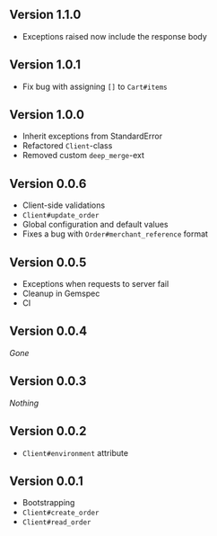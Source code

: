 ## Version 1.1.0

* Exceptions raised now include the response body

## Version 1.0.1

* Fix bug with assigning `[]` to `Cart#items`

## Version 1.0.0

* Inherit exceptions from StandardError
* Refactored `Client`-class
* Removed custom `deep_merge`-ext

## Version 0.0.6

* Client-side validations
* `Client#update_order`
* Global configuration and default values
* Fixes a bug with `Order#merchant_reference` format

## Version 0.0.5

* Exceptions when requests to server fail
* Cleanup in Gemspec
* CI

## Version 0.0.4

_Gone_

## Version 0.0.3

_Nothing_

## Version 0.0.2

* `Client#environment` attribute

## Version 0.0.1

* Bootstrapping
* `Client#create_order`
* `Client#read_order`
